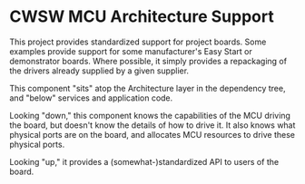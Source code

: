 # CWSW MCU Architecture Support

This project provides standardized support for project boards. Some examples provide support for 
some manufacturer's Easy Start or demonstrator boards. Where possible, it simply provides a 
repackaging of the drivers already supplied by a given supplier.

This component "sits" atop the Architecture layer in the dependency tree, and "below" services and
application code.

Looking "down," this component knows the capabilities of the MCU driving the board, but doesn't
know the details of how to drive it. It also knows what physical ports are on the board, and
allocates MCU resources to drive these physical ports.

Looking "up," it provides a (somewhat-)standardized API to users of the board.

